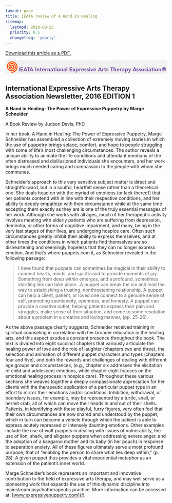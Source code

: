 ```yaml
---
layout: page
title: IEATA review of A Hand In Healing
sitemap:
  lastmod: 2018-09-25
  priority: 0.5
  changefreq: 'yearly'
---
```

[Download this article as a PDF.](/media/2016-Newsletter-edition-1-2.pdf)

[![International Expressive Arts Therapy Association](/assets/IEATA.png)](https://www.ieata.org/publications)

International Expressive Arts Therapy Association Newsletter, 2016 EDITION 1
----------------------------------------------------------------------------

**A Hand in Healing: The Power of Expressive Puppetry by Marge Schneider**

A Book Review by Judson Davis, PhD

In her book, A Hand in Healing: The Power of Expressive Puppetry, Marge Schneider has assembled a collection of extremely moving stories in which the use of puppetry brings solace, comfort, and hope to people struggling with some of life’s most challenging circumstances. The author reveals a unique ability to animate the life conditions and attendant emotions of the often distressed and disillusioned individuals she encounters, and her work brings much needed caring and compassion to the people with whom she communes.

Schneider’s approach to this very sensitive subject matter is direct and straightforward, but in a soulful, heartfelt sense rather than a theoretical one. She deals head on with the myriad of emotions (or lack thereof) that her patients contend with in line with their respective conditions, and her ability to deeply empathize with their circumstance while at the same time accepting them exactly as they are is one of the truly essential messages of her work. Although she works with all ages, much of her therapeutic activity involves meeting with elderly patients who are suffering from depression, dementia, or other forms of cognitive impairment, and many, being in the very last stages of their lives, are undergoing hospice care. Often such circumstances greatly inhibit their ability to express themselves, and at other times the conditions in which patients find themselves are so disheartening and seemingly hopeless that they can no longer express emotion. And that’s where puppets com it, as Schneider revealed in the following passage:

> I have found that puppets can sometimes be magical in their ability to 
connect hearts, minds, and spirits–and to provide moments of joy. Something from deep within emerges, and a profound, sometimes startling link can take place…A puppet can break the ice and lead the way to establishing a trusting, nonthreatening relationship. A puppet can help a client, patient, or loved one connect to a genuine sense of self, promoting spontaneity, openness, and honesty. A puppet can provide a creative outlet, helping patients express their pain and struggles, make sense of their situation, and come to some resolution about a problem in a creative and loving manner, (pp. 25-26).

As the above passage clearly suggests, Schneider received training in spiritual counseling in correlation with her broader education in the healing arts, and this aspect exudes a constant presence throughout the book. The text is divided into eight succinct chapters that variously articulate the healing power of love and the role of laughter (chapters two and three), the selection and animation of different puppet characters and types (chapters four and five), and both the rewards and challenges of dealing with different age groups and circumstances, (e.g., chapter six addresses the elicitation of child and adolescent emotions, while chapter eight focuses on the emotional healing process in hospice care). Throughout these various sections she weaves together a deeply compassionate appreciation for her clients with the therapeutic application of a particular puppet type in an effort to mirror their emotions and/or conditions. Inhibition, withdrawal, or boundary issues, for example, may be represented by a turtle, snail, or hermit crab, all of which can move their heads in and out of their shells. Patients, in identifying with these playful, furry figures, very often feel that their own circumstances are now shared and understood by the puppet, which in turn can become a vehicle through which the patient is able to express acutely repressed or intensely daunting emotions. Other examples include the use of wolf puppets in dealing with issues of vulnerability, the use of lion, shark, and alligator puppets when addressing severe anger, and the adoption of a kangaroo mother and its baby (in her pouch) in response to separation anxiety. All of these figures ultimately serve a most profound purpose, that of “enabling the person to share what lies deep within,” (p. 28). A given puppet thus provides a vital experiential metaphor as an extension of the patient’s inner world.

Marge Schneider’s book represents an important and innovative contribution 
to the field of expressive arts therapy, and may well serve as a pioneering 
work that expands the use of this dynamic discipline into mainstream 
psychotherapeutic practice. More information can be accessed at: [www.expressivepuppetry.com](/)